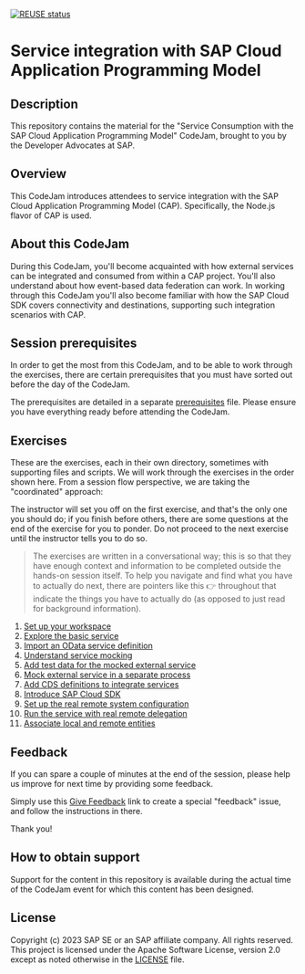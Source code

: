 [![REUSE status](https://api.reuse.software/badge/github.com/SAP-samples/cap-service-integration-codejam)](https://api.reuse.software/info/github.com/SAP-samples/cap-service-integration-codejam)

# Service integration with SAP Cloud Application Programming Model

## Description

This repository contains the material for the "Service Consumption with the SAP Cloud Application Programming Model" CodeJam, brought to you by the Developer Advocates at SAP.

## Overview

This CodeJam introduces attendees to service integration with the SAP Cloud Application Programming Model (CAP). Specifically, the Node.js flavor of CAP is used.

## About this CodeJam

During this CodeJam, you'll become acquainted with how external services can be integrated and consumed from within a CAP project. You'll also understand about how event-based data federation can work. In working through this CodeJam you'll also become familiar with how the SAP Cloud SDK covers connectivity and destinations, supporting such integration scenarios with CAP. 

## Session prerequisites

In order to get the most from this CodeJam, and to be able to work through the exercises, there are certain prerequisites that you must have sorted out before the day of the CodeJam.

The prerequisites are detailed in a separate [prerequisites](prerequisites.md) file. Please ensure you have everything ready before attending the CodeJam.

## Exercises

These are the exercises, each in their own directory, sometimes with supporting files and scripts. We will work through the exercises in the order shown here. From a session flow perspective, we are taking the "coordinated" approach:

The instructor will set you off on the first exercise, and that's the only one you should do; if you finish before others, there are some questions at the end of the exercise for you to ponder. Do not proceed to the next exercise until the instructor tells you to do so.

> The exercises are written in a conversational way; this is so that they have enough context and information to be completed outside the hands-on session itself. To help you navigate and find what you have to actually do next, there are pointers like this 👉 throughout that indicate the things you have to actually do (as opposed to just read for background information).

1. [Set up your workspace](exercises/01-set-up-workspace/)
1. [Explore the basic service](exercises/02-explore-basic-service/)
1. [Import an OData service definition](exercises/03-import-odata-api/)
1. [Understand service mocking](exercises/04-understand-service-mocking/)
1. [Add test data for the mocked external service](exercises/05-add-test-data/)
1. [Mock external service in a separate process](exercises/06-mock-separate-process/)
1. [Add CDS definitions to integrate services](exercises/07-add-cds-definitions/)
1. [Introduce SAP Cloud SDK](exercises/08-introduce-sap-cloud-sdk/)
1. [Set up the real remote system configuration](exercises/09-set-up-remote-system-configuration/)
1. [Run the service with real remote delegation](exercises/10-run-with-real-remote-delegation/)
1. [Associate local and remote entities](exercises/11-associate-local-remote-entities/)

## Feedback

If you can spare a couple of minutes at the end of the session, please help us improve for next time by providing some feedback.

Simply use this [Give Feedback](https://github.com/SAP-samples/cap-service-integration-codejam/issues/new?assignees=&labels=feedback&template=session-feedback-template.md&title=Session%20Feedback) link to create a special "feedback" issue, and follow the instructions in there.

Thank you!

## How to obtain support

Support for the content in this repository is available during the actual time of the CodeJam event for which this content has been designed.

## License

Copyright (c) 2023 SAP SE or an SAP affiliate company. All rights reserved. This project is licensed under the Apache Software License, version 2.0 except as noted otherwise in the [LICENSE](LICENSES/Apache-2.0.txt) file.
